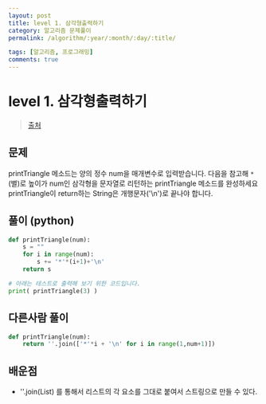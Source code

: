 ```yaml
---
layout: post
title: level 1. 삼각형출력하기
category: 알고리즘 문제풀이
permalink: /algorithm/:year/:month/:day/:title/

tags: [알고리즘, 프로그래밍]
comments: true
---
```

# level 1. 삼각형출력하기
> [출처](http://tryhelloworld.co.kr/challenge_codes/108)

## 문제
printTriangle 메소드는 양의 정수 num을 매개변수로 입력받습니다.
다음을 참고해 `*`(별)로 높이가 num인 삼각형을 문자열로 리턴하는 printTriangle 메소드를 완성하세요
printTriangle이 return하는 String은 개행문자('\n')로 끝나야 합니다.


## 풀이 (python)

```python
def printTriangle(num):
	s = ""
	for i in range(num):
		s += '*'*(i+1)+'\n'
	return s

# 아래는 테스트로 출력해 보기 위한 코드입니다.
print( printTriangle(3) )
```

## 다른사람 풀이

```python
def printTriangle(num):
    return ''.join(['*'*i + '\n' for i in range(1,num+1)])
```

## 배운점
- ''.join(List) 를 통해서 리스트의 각 요소를 그대로 붙여서 스트링으로 만들 수 있다.
